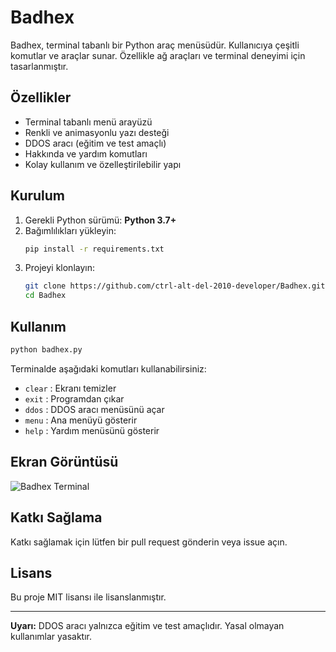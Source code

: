 # Badhex

Badhex, terminal tabanlı bir Python araç menüsüdür. Kullanıcıya çeşitli komutlar ve araçlar sunar. Özellikle ağ araçları ve terminal deneyimi için tasarlanmıştır.

## Özellikler

- Terminal tabanlı menü arayüzü
- Renkli ve animasyonlu yazı desteği
- DDOS aracı (eğitim ve test amaçlı)
- Hakkında ve yardım komutları
- Kolay kullanım ve özelleştirilebilir yapı

## Kurulum

1. Gerekli Python sürümü: **Python 3.7+**
2. Bağımlılıkları yükleyin:
    ```bash
    pip install -r requirements.txt
    ```
3. Projeyi klonlayın:
    ```bash
    git clone https://github.com/ctrl-alt-del-2010-developer/Badhex.git
    cd Badhex
    ```

## Kullanım

```bash
python badhex.py
```

Terminalde aşağıdaki komutları kullanabilirsiniz:

- `clear` : Ekranı temizler
- `exit` : Programdan çıkar
- `ddos` : DDOS aracı menüsünü açar
- `menu` : Ana menüyü gösterir
- `help` : Yardım menüsünü gösterir

## Ekran Görüntüsü

![Badhex Terminal](https://raw.githubusercontent.com/ctrl-alt-del-2010-developer/Badhex/main/screenshots/badhex-demo.png)

## Katkı Sağlama

Katkı sağlamak için lütfen bir pull request gönderin veya issue açın.

## Lisans

Bu proje MIT lisansı ile lisanslanmıştır.

---

**Uyarı:** DDOS aracı yalnızca eğitim ve test amaçlıdır. Yasal olmayan kullanımlar yasaktır.
